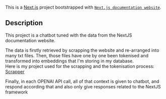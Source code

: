 This is a [Next.js](https://nextjs.org) project bootstrapped with [`Next.js documentation website`](https://nextjs.org/docs/).

## Description

This project is a chatbot tuned with the data from the NextJS documentation website.

The data is firstly retrieved by scrapping the website and re-arranged into many txt files.
Then, those files have one by one been tokenised and transformed into embeddings that I'm storing in my database. <br>
Here is my project used for the scrapping and the tokenisation process: [Scrapper](https://github.com/sillyHack/data-scrapper-with-vector-embedding)

Finally, in each OPENAI API call, all of that context is given to chatbot, and respond according that and also only give responses related to the NextJS framework
